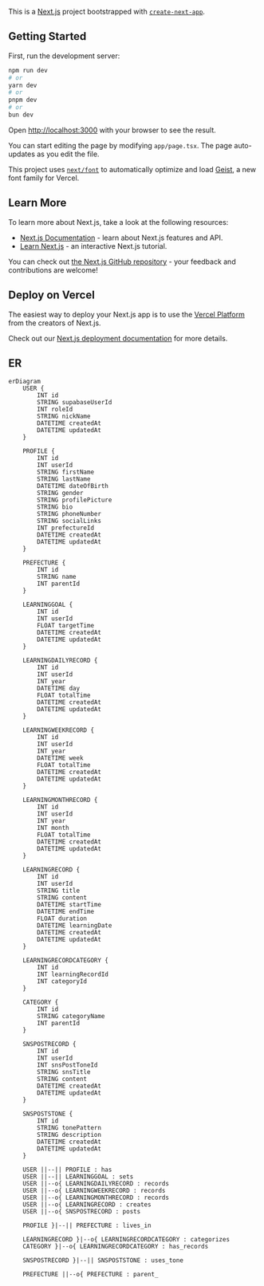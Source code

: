 This is a [Next.js](https://nextjs.org) project bootstrapped with [`create-next-app`](https://nextjs.org/docs/app/api-reference/cli/create-next-app).

## Getting Started

First, run the development server:

```bash
npm run dev
# or
yarn dev
# or
pnpm dev
# or
bun dev
```

Open [http://localhost:3000](http://localhost:3000) with your browser to see the result.

You can start editing the page by modifying `app/page.tsx`. The page auto-updates as you edit the file.

This project uses [`next/font`](https://nextjs.org/docs/app/building-your-application/optimizing/fonts) to automatically optimize and load [Geist](https://vercel.com/font), a new font family for Vercel.

## Learn More

To learn more about Next.js, take a look at the following resources:

- [Next.js Documentation](https://nextjs.org/docs) - learn about Next.js features and API.
- [Learn Next.js](https://nextjs.org/learn) - an interactive Next.js tutorial.

You can check out [the Next.js GitHub repository](https://github.com/vercel/next.js) - your feedback and contributions are welcome!

## Deploy on Vercel

The easiest way to deploy your Next.js app is to use the [Vercel Platform](https://vercel.com/new?utm_medium=default-template&filter=next.js&utm_source=create-next-app&utm_campaign=create-next-app-readme) from the creators of Next.js.

Check out our [Next.js deployment documentation](https://nextjs.org/docs/app/building-your-application/deploying) for more details.


## ER

```mermaid
erDiagram
    USER {
        INT id
        STRING supabaseUserId
        INT roleId
        STRING nickName
        DATETIME createdAt
        DATETIME updatedAt
    }

    PROFILE {
        INT id
        INT userId
        STRING firstName
        STRING lastName
        DATETIME dateOfBirth
        STRING gender
        STRING profilePicture
        STRING bio
        STRING phoneNumber
        STRING socialLinks
        INT prefectureId
        DATETIME createdAt
        DATETIME updatedAt
    }

    PREFECTURE {
        INT id
        STRING name
        INT parentId
    }

    LEARNINGGOAL {
        INT id
        INT userId
        FLOAT targetTime
        DATETIME createdAt
        DATETIME updatedAt
    }

    LEARNINGDAILYRECORD {
        INT id
        INT userId
        INT year
        DATETIME day
        FLOAT totalTime
        DATETIME createdAt
        DATETIME updatedAt
    }

    LEARNINGWEEKRECORD {
        INT id
        INT userId
        INT year
        DATETIME week
        FLOAT totalTime
        DATETIME createdAt
        DATETIME updatedAt
    }

    LEARNINGMONTHRECORD {
        INT id
        INT userId
        INT year
        INT month
        FLOAT totalTime
        DATETIME createdAt
        DATETIME updatedAt
    }

    LEARNINGRECORD {
        INT id
        INT userId
        STRING title
        STRING content
        DATETIME startTime
        DATETIME endTime
        FLOAT duration
        DATETIME learningDate
        DATETIME createdAt
        DATETIME updatedAt
    }

    LEARNINGRECORDCATEGORY {
        INT id
        INT learningRecordId
        INT categoryId
    }

    CATEGORY {
        INT id
        STRING categoryName
        INT parentId 
    }

    SNSPOSTRECORD {
        INT id
        INT userId
        INT snsPostToneId
        STRING snsTitle
        STRING content
        DATETIME createdAt
        DATETIME updatedAt
    }

    SNSPOSTSTONE {
        INT id
        STRING tonePattern
        STRING description
        DATETIME createdAt
        DATETIME updatedAt
    }

    USER ||--|| PROFILE : has
    USER ||--|| LEARNINGGOAL : sets
    USER ||--o{ LEARNINGDAILYRECORD : records
    USER ||--o{ LEARNINGWEEKRECORD : records
    USER ||--o{ LEARNINGMONTHRECORD : records
    USER ||--o{ LEARNINGRECORD : creates
    USER ||--o{ SNSPOSTRECORD : posts

    PROFILE }|--|| PREFECTURE : lives_in

    LEARNINGRECORD }|--o{ LEARNINGRECORDCATEGORY : categorizes
    CATEGORY }|--o{ LEARNINGRECORDCATEGORY : has_records

    SNSPOSTRECORD }|--|| SNSPOSTSTONE : uses_tone

    PREFECTURE ||--o{ PREFECTURE : parent_

```